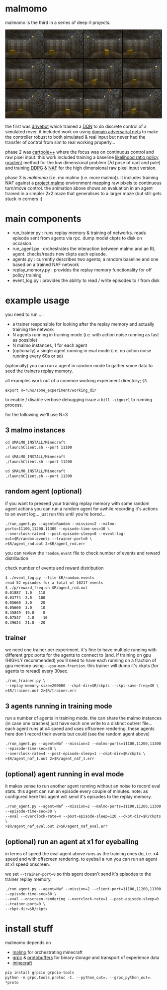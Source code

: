 # malmomo

malmomo is the third in a series of deep rl projects.

![eg_rollout](eg_rollout.gif)

the first was [drivebot](http://matpalm.com/blog/drivebot/) which trained a [DQN](https://www.cs.toronto.edu/~vmnih/docs/dqn.pdf)
to do discrete control of a simulated rover. it included work on using [domain adversarial nets](https://arxiv.org/abs/1505.07818)
to make the controller robust to both simulated & real input but never had the transfer of control from sim to real working properly...

phase 2 was [cartpole++](https://github.com/matpalm/cartpoleplusplus) where the focus was on continuous control and raw pixel
input. this work included training a baseline [likelihood ratio policy gradient](http://www-anw.cs.umass.edu/~barto/courses/cs687/Policy%20Gradient-printable.pdf)
method for the low dimensional problem (7d pose of cart and pole) and training [DDPG](https://arxiv.org/abs/1509.02971) &
[NAF](https://arxiv.org/abs/1603.00748) for the high dimensional raw pixel input version.

phase 3 is *malmomo* (i.e. mo malmo (i.e. more malmo)). it includes training NAF against a [project malmo](https://github.com/Microsoft/malmo)
environment mapping raw pixels to continuous turn/move control. the animation above shows an evaluation in an agent trained in a simpler 2x2
maze that generalises to a larger maze (but still gets stuck in corners :)

# main components

* run_trainer.py : runs replay memory & training of networks. reads episode sent from agents via rpc. dump model ckpts to disk on occasion.
* run_agent.py : orchestrates the interaction between malmo and an RL agent. checks/reads new ckpts each episode.
* agents.py : currently describes two agents; a random baseline and one based on a trained NAF network
* replay_memory.py : provides the replay memory functionality for off policy training
* event_log.py : provides the ability to read / write episodes to / from disk

# example usage

you need to run ....

* a trainer responsible for looking after the replay memory and actually training the network
* N agents running in training mode (i.e. with action noise running as fast as possible)
* N malmo instances, 1 for each agent
* (optionally) a single agent running in eval mode (i.e. no action noise running every 60s or so)

(optionally) you can run a agent in random mode to gather some data to seed the trainers replay memory.

all examples work out of a common working experiment directory; `$R`
```
export R=runs/some_experiment/working_dir
```

to enable / disable verbose debugging issue a `kill -sigusr1` to running process.

for the following we'll use N=3

## 3 malmo instances

```
cd $MALMO_INSTALL/Minecraft
./launchClient.sh --port 11100
```
```
cd $MALMO_INSTALL/Minecraft
./launchClient.sh --port 11200
```
```
cd $MALMO_INSTALL/Minecraft
./launchClient.sh --port 11300
```

## random agent (optional)

if you want to preseed your training replay memory with some random agent actions you can run a random agent for awhile
recording it's actions to an event log... just run this until you're bored...

```
./run_agent.py --agent=Random --mission=2 --malmo-ports=11100,11200,11300 --episode-time-sec=30 \
--overclock-rate=4 --post-episode-sleep=0 --event-log-out=$R/random.events --trainer-port=0 \
>$R/agent_rnd.out 2>$R/agent_rnd.err
```

you can review the `random.event` file to check number of events and reward distribution

check number of events and reward distribution

```
$ ./event_log.py --file $R/random.events
read 52 episodes for a total of 10217 events
$ ./p/reward_freq.sh $R/agent_rnd.out
0.01887  1.0   110
0.03774  2.0   100
0.05660  3.0    20
0.05660  3.0    10
0.35849  19.0    0
0.07547	  4.0   -10
0.39623  21.0  -20
```

## trainer

we need one trainer per experiment. it's fine to have multiple running with different grpc ports for the agents to connect to
(and, if training on gpu (HIGHLY recommended) you'll need to have each running on a fraction of gpu memory using
`--gpu-mem-fraction`. this trainer will dump it's ckpts (for agents to reread) every 30sec.

```
./run_trainer.py \
--replay-memory-size=200000 --ckpt-dir=$R/ckpts --ckpt-save-freq=30 \
>$R/trainer.out 2>$R/trainer.err
```

## 3 agents running in training mode

run a number of agents in training mode. the can share the malmo instances (in case one crashes) just have each one
write to a distinct out/err file... each agent runs at x4 speed and uses offscreen rendering. these agents here don't
record their events but could (see the random agent above)

```
./run_agent.py --agent=Naf --mission=2 --malmo-ports=11100,11200,11300 --episode-time-sec=30 \
--overclock-rate=4 --post-episode-sleep=1 --ckpt-dir=$R/ckpts \
>$R/agent_naf_1.out 2>$R/agent_naf_1.err
```

## (optional) agent running in eval mode

it makes sense to run another agent running without an noise to record eval stats. this agent can run an episode every
couple of minutes. note: as configured here this agent will send it's episodes to the replay memory.

```
./run_agent.py --agent=Naf --mission=2 --malmo-ports=11100,11200,11300 --episode-time-sec=30 \
--eval --overclock-rate=4 --post-episode-sleep=120 --ckpt-dir=$R/ckpts \
>$R/agent_naf_eval.out 2>$R/agent_naf_eval.err
```

## (optional) run an agent at x1 for eyeballing

in terms of speed the eval agent above runs as the training ones do, i.e. x4 speed and with offscreen rendering. to
eyeball a run you can run an agent at x1 speed onscreen.

we set `--trainer-port=0` so this agent doesn't send it's episodes to the trainer replay memory.

```
./run_agent.py --agent=Naf --mission=2 --client-port=11100,11200,11300 --episode-time-sec=30 \
--eval --onscreen-rendering --overclock-rate=1 --post-episode-sleep=0 --trainer-port=0 \
--ckpt-dir=$R/ckpts
```

# install stuff

malmomo depends on

* [malmo](https://github.com/Microsoft/malmo) for orchestrating minecraft
* [grpc](http://www.grpc.io/) & [protobuffers](https://developers.google.com/protocol-buffers/) for binary storage and transport of experience data
* [minecraft](https://minecraft.net)

```
pip install grpcio grpcio-tools
python -m grpc.tools.protoc -I. --python_out=. --grpc_python_out=. *proto
```
